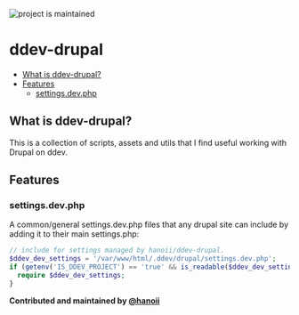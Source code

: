 <!-- [![tests](https://github.com/hanoii/ddev-drupal/actions/workflows/tests.yml/badge.svg)](https://github.com/hanoii/ddev-drupal/actions/workflows/tests.yml) -->

![project is maintained](https://img.shields.io/maintenance/yes/2024.svg)

# ddev-drupal

<!-- toc -->

- [What is ddev-drupal?](#what-is-ddev-drupal)
- [Features](#features)
  * [settings.dev.php](#settingsdevphp)

<!-- tocstop -->

## What is ddev-drupal?

This is a collection of scripts, assets and utils that I find useful working
with Drupal on ddev.

## Features

### settings.dev.php

A common/general settings.dev.php files that any drupal site can include by
adding it to their main settings.php:

```php
// include for settings managed by hanoii/ddev-drupal.
$ddev_dev_settings = '/var/www/html/.ddev/drupal/settings.dev.php';
if (getenv('IS_DDEV_PROJECT') == 'true' && is_readable($ddev_dev_settings)) {
  require $ddev_dev_settings;
}
```

**Contributed and maintained by [@hanoii](https://github.com/hanoii)**
